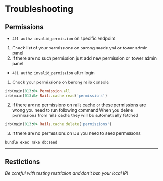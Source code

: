 # Troubleshooting
## Permissions
- `401 authz.invalid_permission` on specific endpoint
1. Check list of your permissions on barong seeds.yml or tower admin panel
2. If there are no such permission just add new permission on tower admin panel

- `401 authz.invalid_permission` after login
1. Check your permissions on barong rails console
```ruby
irb(main)013:0> Permission.all
irb(main)013:0> Rails.cache.read('permissions')
```
2. If there are no permissions on rails cache or these permissions are wrong you need to run following command
When you delete permissions from rails cache they will be automatically fetched
```ruby
irb(main)013:0> Rails.cache.delete('permissions')
```
3. If there are no permissions on DB you need to seed permissions
```
bundle exec rake db:seed
```
***
## Restictions
*Be careful with testing restriction and don't ban your local IP!*